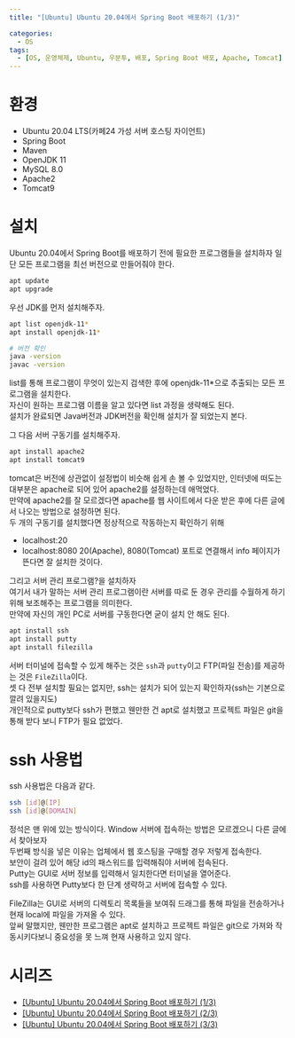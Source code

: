 ```yaml
---
title: "[Ubuntu] Ubuntu 20.04에서 Spring Boot 배포하기 (1/3)"

categories:
  - OS
tags:
  - [OS, 운영체제, Ubuntu, 우분투, 배포, Spring Boot 배포, Apache, Tomcat]
---
```


# 환경

- Ubuntu 20.04 LTS(카페24 가성 서버 호스팅 자이언트)
- Spring Boot
- Maven
- OpenJDK 11
- MySQL 8.0
- Apache2
- Tomcat9

# 설치

Ubuntu 20.04에서 Spring Boot를 배포하기 전에 필요한 프로그램들을 설치하자
일단 모든 프로그램을 최선 버전으로 만들어줘야 한다.

```bash
apt update
apt upgrade
```

우선 JDK를 먼저 설치해주자.

```bash
apt list openjdk-11*
apt install openjdk-11*

# 버전 확인
java -version
javac -version
```

list를 통해 프로그램이 무엇이 있는지 검색한 후에 openjdk-11*으로 추출되는 모든 프로그램을 설치한다.   
자신이 원하는 프로그램 이름을 알고 있다면 list 과정을 생략해도 된다.   
설치가 완료되면 Java버전과 JDK버전을 확인해 설치가 잘 되었는지 본다.   

그 다음 서버 구동기를 설치해주자.

```bash
apt install apache2
apt install tomcat9
```

tomcat은 버전에 상관없이 설정법이 비슷해 쉽게 손 볼 수 있었지만, 인터넷에 떠도는 대부분은 apache로 되어 있어 apache2를 설정하는데 애먹었다.   
만약에 apache2를 잘 모르겠다면 apache를 웹 사이트에서 다운 받은 후에 다른 글에서 나오는 방법으로 설정하면 된다.   
두 개의 구동기를 설치했다면 정상적으로 작동하는지 확인하기 위해   
- localhost:20
- localhost:8080
20(Apache), 8080(Tomcat) 포트로 연결해서 info 페이지가 뜬다면 잘 설치한 것이다.   
   
그리고 서버 관리 프로그램?을 설치하자   
여기서 내가 말하는 서버 관리 프로그램이란 서버를 따로 둔 경우 관리를 수월하게 하기 위해 보조해주는 프로그램을 의미한다.   
만약에 자신의 개인 PC로 서버를 구동한다면 굳이 설치 안 해도 된다.   

```bash
apt install ssh
apt install putty
apt install filezilla
```

서버 터미널에 접속할 수 있게 해주는 것은 `ssh`과 `putty`이고 FTP(파일 전송)를 제공하는 것은 `FileZilla`이다.   
셋 다 전부 설치할 필요는 없지만, ssh는 설치가 되어 있는지 확인하자(ssh는 기본으로 깔려 있을지도)   
개인적으로 putty보다 ssh가 편했고 웬만한 건 apt로 설치했고 프로젝트 파일은 git을 통해 받다 보니 FTP가 필요 없었다.   

# ssh 사용법

ssh 사용법은 다음과 같다.    

```bash
ssh [id]@[IP]
ssh [id]@[DOMAIN]
```

정석은 맨 위에 있는 방식이다. Window 서버에 접속하는 방법은 모르겠으니 다른 글에서 찾아보자   
두번째 방식을 넣은 이유는 업체에서 웹 호스팅을 구매할 경우 저렇게 접속한다.   
보안이 걸려 있어 해당 id의 패스워드를 입력해줘야 서버에 접속된다.   
Putty는 GUI로 서버 정보를 입력해서 일치한다면 터미널을 열어준다.   
ssh를 사용하면 Putty보다 한 단계 생략하고 서버에 접속할 수 있다.   
    
FileZilla는 GUI로 서버의 디렉토리 목록들을 보여줘 드래그를 통해 파일을 전송하거나 현재 local에 파일을 가져올 수 있다.   
앞써 말했지만, 웬만한 프로그램은 apt로 설치하고 프로젝트 파일은 git으로 가져와 작동시키다보니 중요성을 못 느껴 현재 사용하고 있지 않다.

# 시리즈

- [[Ubuntu] Ubuntu 20.04에서 Spring Boot 배포하기 (1/3)](https://gibum1228.github.io/os/Ubuntu-20.04에서-Spring-Boot-배포하기-(1)/)
- [[Ubuntu] Ubuntu 20.04에서 Spring Boot 배포하기 (2/3)](https://gibum1228.github.io/os/Ubuntu-20.04에서-Spring-Boot-배포하기-(2)/)
- [[Ubuntu] Ubuntu 20.04에서 Spring Boot 배포하기 (3/3)](https://gibum1228.github.io/os/Ubuntu-20.04에서-Spring-Boot-배포하기-(3)/)